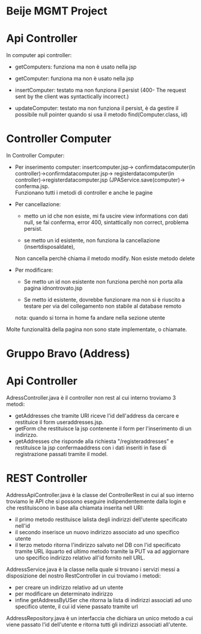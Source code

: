 # Beije MGMT Project

Api Controller
==============

In computer api controller:

-   getComputers: funziona ma non è usato nella jsp

-   getComputer: funziona ma non è usato nella jsp

-   insertComputer: testato ma non funziona il persist (400- The request
    sent by the client was syntactically incorrect.)

-   updateComputer: testato ma non funziona il persist, è da gestire il
    possibile null pointer quando si usa il metodo find(Computer.class,
    id)

Controller Computer
===================

In Controller Computer:

-   Per inserimento computer: insertcomputer.jsp-\>
    confirmdatacomputer(in controller)-\>confirmdatacomputer.jsp-\>
    registerdatacomputer(in controller)-\>registerdatacomputer.jsp
    (JPAService.save(computer)-\> conferma.jsp.\
    Funzionano tutti i metodi di controller e anche le pagine

-   Per cancellazione:

    -   metto un id che non esiste, mi fa uscire view informations con
        dati null, se fai conferma, error 400, sintattically non
        correct, problema persist.

    -   se metto un id esistente, non funziona la cancellazione
        (insertdisposaldate),

    Non cancella perchè chiama il metodo modify. Non esiste metodo
    delete

-   Per modificare:

    -   Se metto un id non esistente non funziona perchè non porta alla
        pagina idnontrovato.jsp

    -   Se metto id esistente, dovrebbe funzionare ma non si è riuscito
        a testare per via del collegamento non stabile al database
        remoto

    nota: quando si torna in home fa andare nella sezione utente

Molte funzionalità della pagina non sono state implementate, o chiamate.


# Gruppo Bravo (Address)

Api Controller
==============
AdressController.java è il controller non rest al cui interno troviamo 3 metodi: 
-   getAddresses che tramite URI riceve l'id dell'address da cercare e restituice il form useraddresses.jsp.
-   getForm che restituisce la jsp contenente il form per l'inserimento di un indirizzo. 
-   getAddresses che risponde alla richiesta "/registeraddresses" e restituisce la jsp confermaaddress con i dati inseriti in fase di registrazione passati tramite il model.

REST Controller
==============
AddressApiController.java è la classe del ControllerRest in cui al suo interno troviamo le API che si possono eseguire indipendentemente dalla login e che restituiscono in base alla chiamata inserita nell URI:
-   il primo metodo restituisce lalista degli indirizzi dell'utente specificato nell'id
-   il secondo inserisce un nuovo indirizzo associato ad uno specifico utente
-   il terzo metodo ritorna l'indirizzo salvato nel DB con l'id specificato tramite URL ilquarto ed ultimo metodo tramite la PUT va     ad aggiornare uno specifico indirizzo relativo all'id fornito nell URL.

AddressService.java è la classe nella quale si trovano i servizi messi a disposizione del nostro RestController in cui troviamo i metodi:
-   per creare un indirizzo relativo ad un utente
-   per modificare un determinato indirizzo
-   infine getAddressByUSer che ritorna la lista di indirizzi associati ad uno specifico utente, il cui id viene passato tramite url

AddressRepository.java è un interfaccia che dichiara un unico metodo a cui viene passato l'id dell'utente e ritorna tutti gli indirizzi associati all'utente.
